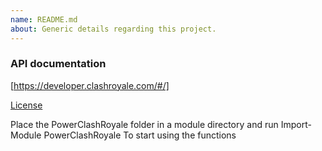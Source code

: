 ```yaml
---
name: README.md
about: Generic details regarding this project.
---
```


### API documentation

[https://developer.clashroyale.com/#/]

[License](/LICENSE)

Place the PowerClashRoyale folder in a module directory and run
Import-Module PowerClashRoyale
To start using the functions